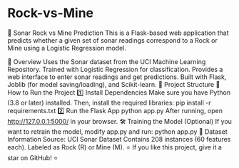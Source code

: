 # Rock-vs-Mine
🚢 Sonar Rock vs Mine Prediction
This is a Flask-based web application that predicts whether a given set of sonar readings correspond to a Rock or Mine using a Logistic Regression model.

📌 Overview
Uses the Sonar dataset from the UCI Machine Learning Repository.
Trained with Logistic Regression for classification.
Provides a web interface to enter sonar readings and get predictions.
Built with Flask, Joblib (for model saving/loading), and Scikit-learn.
📂 Project Structure
🚀 How to Run the Project
1️⃣ Install Dependencies
Make sure you have Python (3.8 or later) installed. Then, install the required libraries: pip install -r requirements.txt 2️⃣ Run the Flask App python app.py After running, open http://127.0.0.1:5000/ in your browser. 🛠 Training the Model (Optional) If you want to retrain the model, modify app.py and run: python app.py 📌 Dataset Information Source: UCI Sonar Dataset Contains 208 instances (60 features each). Labeled as Rock (R) or Mine (M). ⭐ If you like this project, give it a star on GitHub! ⭐
